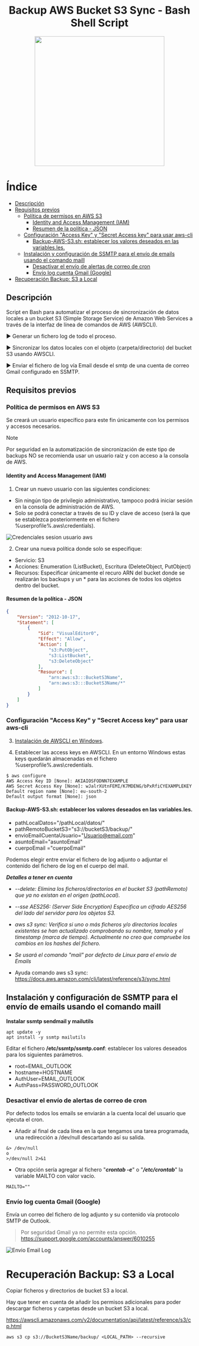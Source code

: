 <h1 align="center">Backup AWS Bucket S3 Sync - Bash Shell Script</h1>

<div align="center">
  <img src="../screenshots/backup_aws_bucket_s3_sync_logo.png" width="350" />
</div>

<h1>Índice</h1>

- [Descripción](#descripción)
- [Requisitos previos](#requisitos-previos)
    - [Política de permisos en AWS S3](#política-de-permisos-en-aws-s3)
      - [Identity and Access Management (IAM)](#identity-and-access-management-iam)
      - [Resumen de la política - JSON](#resumen-de-la-política---json)
    - [Configuración "Access Key" y "Secret Access key" para usar aws-cli](#configuración-access-key-y-secret-access-key-para-usar-aws-cli)
      - [Backup-AWS-S3.sh: establecer los valores deseados en las variables.les.](#backup-aws-s3sh-establecer-los-valores-deseados-en-las-variablesles)
  - [Instalación y configuración de SSMTP para el envío de emails usando el comando maill](#instalación-y-configuración-de-ssmtp-para-el-envío-de-emails-usando-el-comando-maill)
    - [Desactivar el envío de alertas de correo de cron](#desactivar-el-envío-de-alertas-de-correo-de-cron)
    - [Envío log cuenta Gmail (Google)](#envío-log-cuenta-gmail-google)
- [Recuperación Backup: S3 a Local](#recuperación-backup-s3-a-local)

## Descripción

Script en Bash para automatizar el proceso de sincronización de datos locales a un bucket S3 (Simple Storage Service) de Amazon Web Services a través de la interfaz de línea de comandos de AWS (AWSCLI).

▶ Generar un fichero log de todo el proceso.

▶ Sincronizar los datos locales con el objeto (carpeta/directorio) del bucket S3 usando AWSCLI.

▶ Enviar el fichero de log vía Email desde el smtp de una cuenta de correo Gmail configurado en SSMTP.

## Requisitos previos

### Política de permisos en AWS S3  

Se creará un usuario específico para este fin únicamente con los permisos y accesos necesarios.

> [!NOTE]
> Por seguridad en la automatización de sincronización de este tipo de backups NO se recomienda usar un usuario raíz y con acceso a la consola de AWS.

#### Identity and Access Management (IAM)
1. Crear un nuevo usuario con las siguientes condiciones:
- Sin ningún tipo de privilegio administrativo, tampoco podrá iniciar sesión en la consola de administración de AWS.
- Solo se podrá conectar a través de su ID y clave de acceso (será la que se establezca posteriormente en el fichero %userprofile%\.aws\credentials).

![Credenciales sesion usuario aws](../screenshots/credenciales_sesion_usuario_aws.png)

2. Crear una nueva política donde solo se especifique:
- Servicio: S3
- Acciones: Enumeration (ListBucket), Escritura (DeleteObject, PutObject)
- Recursos: Especificar únicamente el recuro ARN del bucket donde se realizarán los backups y un * para las acciones de todos los objetos dentro del bucket.

#### Resumen de la política - JSON

```json
{
    "Version": "2012-10-17",
    "Statement": [
        {
            "Sid": "VisualEditor0",
            "Effect": "Allow",
            "Action": [
                "s3:PutObject",
                "s3:ListBucket",
                "s3:DeleteObject"
            ],
            "Resource": [
                "arn:aws:s3:::BucketS3Name",
                "arn:aws:s3:::BucketS3Name/*"
            ]
        }
    ]
}
```

### Configuración "Access Key" y "Secret Access key" para usar aws-cli

3. [Instalación de AWSCLI en Windows](https://docs.aws.amazon.com/es_es/cli/latest/userguide/install-windows.html).

4. Establecer las access keys en AWSCLI. En un entorno Windows estas keys quedarán almacenadas en el fichero %userprofile%\.aws\credentials.

```
$ aws configure
AWS Access Key ID [None]: AKIAIOSFODNN7EXAMPLE
AWS Secret Access Key [None]: wJalrXUtnFEMI/K7MDENG/bPxRfiCYEXAMPLEKEY
Default region name [None]: eu-south-2
Default output format [None]: json
```

#### Backup-AWS-S3.sh: establecer los valores deseados en las variables.les.

- pathLocalDatos="/pathLocal/datos/"
- pathRemotoBucketS3="s3://bucketS3/backup/"
- envioEmailCuentaUsuario="Usuario@email.com"
- asuntoEmail="asuntoEmail"
- cuerpoEmail ="cuerpoEmail"

Podemos elegir entre enviar el fichero de log adjunto o adjuntar el contenido del fichero de log en el cuerpo del mail.

**_Detalles a tener en cuenta_**

- *--delete: Elimina los ficheros/directorios en el bucket S3 (pathRemoto) que ya no existan en el origen (pathLocal).*

- *--sse AES256: (Server Side Encryption) Especifica un cifrado AES256 del lado del servidor para los objetos S3.*

- *aws s3 sync: Verifica si uno o más ficheros y/o directorios locales existentes se han actualizado comprobando su nombre, tamaño y el timestamp (marca de tiempo). Actualmente no creo que compruebe los cambios en los hashes del fichero.*

- *Se usará el comando "mail" por defecto de Linux para el envío de Emails*

- Ayuda comando aws s3 sync: https://docs.aws.amazon.com/cli/latest/reference/s3/sync.html

## Instalación y configuración de SSMTP para el envío de emails usando el comando maill
 
**Instalar ssmtp sendmail y mailutils**
```
apt update -y
apt install -y ssmtp mailutils
```
Editar el fichero **/etc/ssmtp/ssmtp.conf**: establecer los valores deseados para los siguientes parámetros.

- root=EMAIL_OUTLOOK
- hostname=HOSTNAME
- AuthUser=EMAIL_OUTLOOK
- AuthPass=PASSWORD_OUTLOOK

### Desactivar el envío de alertas de correo de cron

Por defecto todos los emails se enviarán a la cuenta local del usuario que ejecuta el cron.

- Añadir al final de cada línea en la que tengamos una tarea programada, una redirección a /dev/null descartando así su salida.
```
&> /dev/null
o
>/dev/null 2>&1
```
- Otra opción sería agregar al fichero "***crontab -e***" o "***/etc/crontab***" la variable MAILTO con valor vacío.
```
MAILTO=""
```

### Envío log cuenta Gmail (Google)
Envía un correo del fichero de log adjunto y su contenido vía protocolo SMTP de Outlook. 

> Por seguridad Gmail ya no permite esta opción. https://support.google.com/accounts/answer/6010255

![Envio Email Log](../screenshots/envio_email_backup_log_powershell.png)

# Recuperación Backup: S3 a Local

Copiar ficheros y directorios de bucket S3 a local.

Hay que tener en cuenta de añadir los permisos adicionales para poder descargar ficheros y carpetas desde un bucket S3 a local. 

https://awscli.amazonaws.com/v2/documentation/api/latest/reference/s3/cp.html
```
aws s3 cp s3://BucketS3Name/backup/ <LOCAL_PATH> --recursive
```